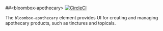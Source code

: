 
##&lt;bloombox-apothecary&gt;  [![CircleCI](https://circleci.com/gh/Bloombox/bloombox-apothecary.svg?style=svg&circle-token=9aa436de2de224fe7034fe28842a49d9cfbb1815)](https://circleci.com/gh/Bloombox/bloombox-apothecary)

The `bloombox-apothecary` element provides UI for creating and managing apothecary products, such as tinctures and topicals.
